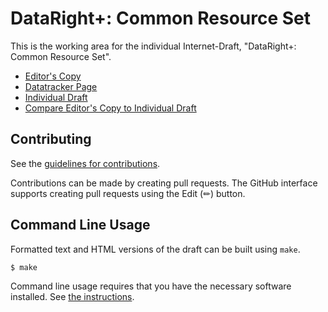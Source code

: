 # DataRight+: Common Resource Set

This is the working area for the individual Internet-Draft, "DataRight+: Common Resource Set".

* [Editor's Copy](https://datarightplus.github.io/datarightplus-resource-set-common/#go.draft-authors-datarightplus-resource-set-common.html)
* [Datatracker Page](https://datatracker.ietf.org/doc/draft-authors-datarightplus-resource-set-common)
* [Individual Draft](https://datatracker.ietf.org/doc/html/draft-authors-datarightplus-resource-set-common)
* [Compare Editor's Copy to Individual Draft](https://datarightplus.github.io/datarightplus-resource-set-common/#go.draft-authors-datarightplus-resource-set-common.diff)


## Contributing

See the
[guidelines for contributions](https://github.com/datarightplus/datarightplus-resource-set-common/blob/main/CONTRIBUTING.md).

Contributions can be made by creating pull requests.
The GitHub interface supports creating pull requests using the Edit (✏) button.


## Command Line Usage

Formatted text and HTML versions of the draft can be built using `make`.

```sh
$ make
```

Command line usage requires that you have the necessary software installed.  See
[the instructions](https://github.com/martinthomson/i-d-template/blob/main/doc/SETUP.md).

